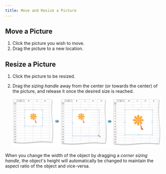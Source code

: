```yaml
---
title: Move and Resize a Picture
---
```

## Move a Picture
1. Click the picture you wish to move.
2. Drag the picture to a new location.

## Resize a Picture
1. Click the picture to be resized.
2. Drag the _sizing handle_ away from the center (or towards the center) of the picture, and release it once the desired size is reached.
	
	![EUD_ASPxSpreadsheet_Insert_MoveResizeImage](../../../images/Img26138.png)

When you change the width of the object by dragging a _corner sizing handle_, the object's height will automatically be changed to maintain the aspect ratio of the object and vice-versa.